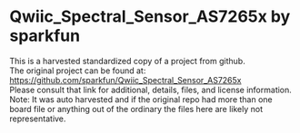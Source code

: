 
# Qwiic_Spectral_Sensor_AS7265x by sparkfun  
This is a harvested standardized copy of a project from github.  
The original project can be found at:  
https://github.com/sparkfun/Qwiic_Spectral_Sensor_AS7265x  
Please consult that link for additional, details, files, and license information.  
Note: It was auto harvested and if the original repo had more than one board file or anything out of the ordinary the files here are likely not representative.  
    